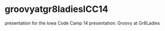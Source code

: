 groovyatgr8ladiesICC14
======================

presentation for the Iowa Code Camp 14 presentation: Groovy at Gr8Ladies
